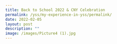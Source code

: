 ```yaml
---
title: Back to School 2022 & CNY Celebration
permalink: /yss/my-experience-in-yss/permalink/
date: 2022-02-05
layout: post
description: ""
image: /images/Picture4 (1).jpg
---
```



